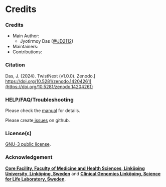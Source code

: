 # Credits

### Credits

* Main Author:
  * Jyotirmoy Das ([@JD2112](https://github.com/JD2112))
* Maintainers:
* Contributions:

### Citation

Das, J. (2024). TwistNext (v1.0.0). Zenodo.[ https://doi.org/10.5281/zenodo.14204261](https://doi.org/10.5281/zenodo.14204261)

### HELP/FAQ/Troubleshooting

Please check the [manual](usage/) for details.

Please create[ issues](https://github.com/JD2112/TwistNext/issues) on github.

### License(s)

[GNU-3 public license](LICENSE).

### Acknowledgement

[**Core Facility, Faculty of Medicine and Health Sciences, Linköping University, Linköping, Sweden**](https://liu.se/en/organisation/liu/medfak/coref) and [**Clinical Genomics Linköping, Science for Life Laboratory, Sweden**](https://www.scilifelab.se/units/clinical-genomics-linkoping/).
